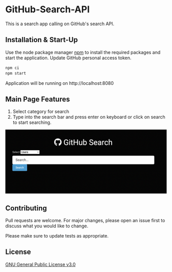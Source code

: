 # GitHub-Search-API

This is a search app calling on GitHub's search API.

## Installation & Start-Up

Use the node package manager [npm](https://www.npmjs.com/) to install the required packages and start the application.
Update GitHub personal access token.

```bash
npm ci
npm start
```

Application will be running on http://localhost:8080

## Main Page Features

1. Select category for search
2. Type into the search bar and press enter on keyboard or click on search to start searching.

![Main Page Layout](/assets/image/home-page.png)

## Contributing

Pull requests are welcome. For major changes, please open an issue first to discuss what you would like to change.

Please make sure to update tests as appropriate.

## License

[GNU General Public License v3.0](https://choosealicense.com/licenses/gpl-3.0/)
